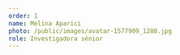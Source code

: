 ```yaml
---
order: 1
name: Melina Aparici
photo: /public/images/avatar-1577909_1280.jpg
role: Investigadora sénior
---
```

